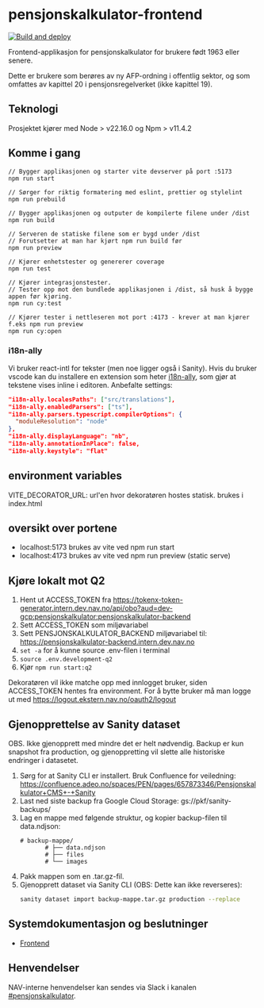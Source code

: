 # pensjonskalkulator-frontend

[![Build and deploy](https://github.com/navikt/pensjonskalkulator-frontend/actions/workflows/deploy.yaml/badge.svg)](https://github.com/navikt/pensjonskalkulator-frontend/actions/workflows/deploy.yaml)

Frontend-applikasjon for pensjonskalkulator for brukere født 1963 eller senere.

Dette er brukere som berøres av ny AFP-ordning i offentlig sektor, og som omfattes av kapittel 20 i
pensjonsregelverket (ikke kapittel 19).

## Teknologi

Prosjektet kjører med Node > v22.16.0 og Npm > v11.4.2

## Komme i gang

```console
// Bygger applikasjonen og starter vite devserver på port :5173
npm run start
```

```console
// Sørger for riktig formatering med eslint, prettier og stylelint
npm run prebuild
```

```console
// Bygger applikasjonen og outputer de kompilerte filene under /dist
npm run build
```

```console
// Serveren de statiske filene som er bygd under /dist
// Forutsetter at man har kjørt npm run build før
npm run preview
```

```console
// Kjører enhetstester og genererer coverage
npm run test
```

```console
// Kjører integrasjonstester.
// Tester opp mot den bundlede applikasjonen i /dist, så husk å bygge appen før kjøring.
npm run cy:test

// Kjører tester i nettleseren mot port :4173 - krever at man kjører f.eks npm run preview
npm run cy:open
```

### i18n-ally

Vi bruker react-intl for tekster (men noe ligger også i Sanity). Hvis du bruker vscode kan du installere en extension som heter [i18n-ally](https://marketplace.visualstudio.com/items?itemName=lokalise.i18n-ally), som gjør at tekstene vises inline i editoren. Anbefalte settings:

```json
"i18n-ally.localesPaths": ["src/translations"],
"i18n-ally.enabledParsers": ["ts"],
"i18n-ally.parsers.typescript.compilerOptions": {
  "moduleResolution": "node"
},
"i18n-ally.displayLanguage": "nb",
"i18n-ally.annotationInPlace": false,
"i18n-ally.keystyle": "flat"
```

## environment variables

VITE_DECORATOR_URL: url'en hvor dekoratøren hostes statisk. brukes i index.html

## oversikt over portene

- localhost:5173 brukes av vite ved npm run start
- localhost:4173 brukes av vite ved npm run preview (static serve)

## Kjøre lokalt mot Q2

1. Hent ut ACCESS_TOKEN fra <https://tokenx-token-generator.intern.dev.nav.no/api/obo?aud=dev-gcp:pensjonskalkulator:pensjonskalkulator-backend>
1. Sett ACCESS_TOKEN som miljøvariabel
1. Sett PENSJONSKALKULATOR_BACKEND miljøvariabel til: <https://pensjonskalkulator-backend.intern.dev.nav.no>
1. `set -a` for å kunne source .env-filen i terminal
1. `source .env.development-q2`
1. Kjør `npm run start:q2`

Dekoratøren vil ikke matche opp med innlogget bruker, siden ACCESS_TOKEN hentes fra environment. For å bytte bruker må man logge ut med <https://logout.ekstern.nav.no/oauth2/logout>

## Gjenopprettelse av Sanity dataset
   OBS. Ikke gjenopprett med mindre det er helt nødvendig. Backup er kun snapshot fra production, og gjenoppretting vil slette alle historiske endringer i datasetet.
1. Sørg for at Sanity CLI er installert. Bruk Confluence for veiledning: https://confluence.adeo.no/spaces/PEN/pages/657873346/Pensjonskalkulator+CMS+-+Sanity
1. Last ned siste backup fra Google Cloud Storage: gs://pkf/sanity-backups/
1. Lag en mappe med følgende struktur, og kopier backup-filen til data.ndjson:
   ```
   # backup-mappe/
          # ├── data.ndjson
          # ├── files
          # └── images
   ```
1. Pakk mappen som en .tar.gz-fil.
1. Gjenopprett dataset via Sanity CLI (OBS: Dette kan ikke reverseres): 
   ```bash
   sanity dataset import backup-mappe.tar.gz production --replace
   ```

## Systemdokumentasjon og beslutninger

- [Frontend](https://confluence.adeo.no/display/PEN/Pensjonskalkulator+frontend)

## Henvendelser

NAV-interne henvendelser kan sendes via Slack i
kanalen [#pensjonskalkulator](https://nav-it.slack.com/archives/C04M46SPSRL).

